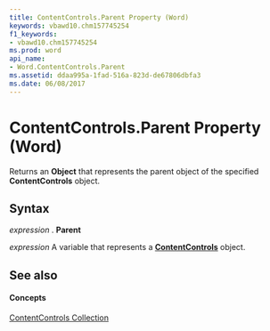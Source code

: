 ```yaml
---
title: ContentControls.Parent Property (Word)
keywords: vbawd10.chm157745254
f1_keywords:
- vbawd10.chm157745254
ms.prod: word
api_name:
- Word.ContentControls.Parent
ms.assetid: ddaa995a-1fad-516a-823d-de67806dbfa3
ms.date: 06/08/2017
---
```



# ContentControls.Parent Property (Word)

Returns an **Object** that represents the parent object of the specified **ContentControls** object.


## Syntax

 _expression_ . **Parent**

 _expression_ A variable that represents a **[ContentControls](contentcontrols-object-word.md)** object.


## See also


#### Concepts


[ContentControls Collection](contentcontrols-object-word.md)

